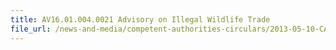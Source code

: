 ```yaml
---
title: AV16.01.004.0021 Advisory on Illegal Wildlife Trade 
file_url: /news-and-media/competent-authorities-circulars/2013-05-10-CA.pdf
---
```

